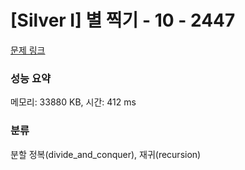 # [Silver I] 별 찍기 - 10 - 2447 

[문제 링크](https://www.acmicpc.net/problem/2447) 

### 성능 요약

메모리: 33880 KB, 시간: 412 ms

### 분류

분할 정복(divide_and_conquer), 재귀(recursion)

